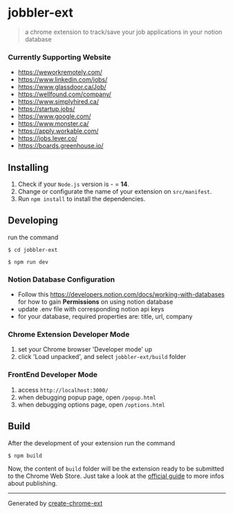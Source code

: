 # jobbler-ext

>  a chrome extension to track/save your job applications in your notion database

### Currently Supporting Website
- https://weworkremotely.com/
- https://www.linkedin.com/jobs/
- https://www.glassdoor.ca/Job/
-  https://wellfound.com/company/
-  https://www.simplyhired.ca/
-  https://startup.jobs/
-  https://www.google.com/
-  https://www.monster.ca/
-  https://apply.workable.com/
-  https://jobs.lever.co/
-  https://boards.greenhouse.io/

## Installing

1. Check if your `Node.js` version is - = **14**.
2. Change or configurate the name of your extension on `src/manifest`.
3. Run `npm install` to install the dependencies.

## Developing

run the command

```shell
$ cd jobbler-ext

$ npm run dev
```

### Notion Database Configuration 
- Follow this https://developers.notion.com/docs/working-with-databases for how to gain **Permissions** on using notion database
- update .env file with corresponding notion api keys
- for your database, required properties are: title, url, company 

### Chrome Extension Developer Mode

1. set your Chrome browser 'Developer mode' up
2. click 'Load unpacked', and select `jobbler-ext/build` folder

### FrontEnd Developer Mode

1. access `http://localhost:3000/`
2. when debugging popup page, open `/popup.html`
3. when debugging options page, open `/options.html`

## Build

After the development of your extension run the command

```shell
$ npm build
```

Now, the content of `build` folder will be the extension ready to be submitted to the Chrome Web Store. Just take a look at the [official guide](https://developer.chrome.com/webstore/publish) to more infos about publishing.

---

Generated by [create-chrome-ext](https://github.com/guocaoyi/create-chrome-ext)
